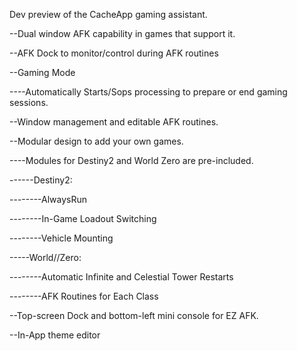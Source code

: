Dev preview of the CacheApp gaming assistant.

--Dual window AFK capability in games that support it.

--AFK Dock to monitor/control during AFK routines

--Gaming Mode

----Automatically Starts/Sops processing to prepare or end gaming sessions.

--Window management and editable AFK routines.

--Modular design to add your own games.

----Modules for Destiny2 and World Zero are pre-included.

------Destiny2: 

--------AlwaysRun 

--------In-Game Loadout Switching

--------Vehicle Mounting

-----World//Zero: 

--------Automatic Infinite and Celestial Tower Restarts

--------AFK Routines for Each Class

--Top-screen Dock and bottom-left mini console for EZ AFK.

--In-App theme editor
